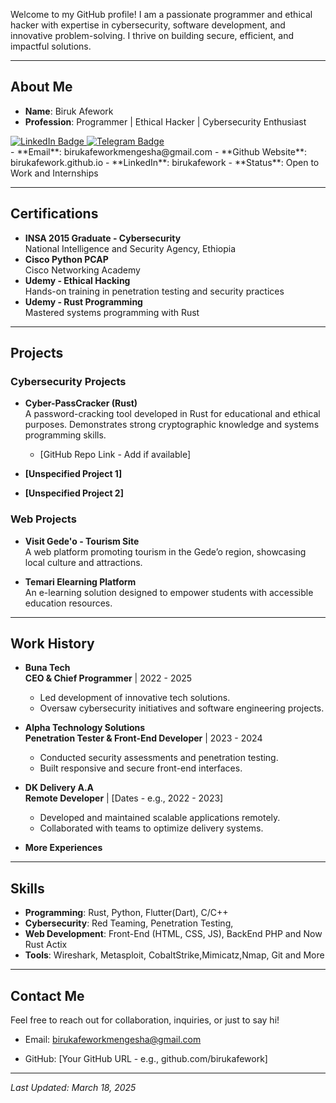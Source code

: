 

Welcome to my GitHub profile! I am a passionate programmer and ethical hacker with expertise in cybersecurity, software development, and innovative problem-solving. I thrive on building secure, efficient, and impactful solutions.

---

## About Me
- **Name**: Biruk Afework  
- **Profession**: Programmer | Ethical Hacker | Cybersecurity Enthusiast
 <div id="badges">
  <a href="https://et.linkedin.com/in/birukafework">
    <img src="https://img.shields.io/badge/LinkedIn-blue?style=for-the-badge&logo=linkedin&logoColor=white" alt="LinkedIn Badge"/>
  </a>
  <a href="https://t.me/biruk_buraa">
    <img src="https://img.shields.io/badge/Telegram-2CA5E0?style=for-the-badge&logo=telegram&logoColor=white" alt="Telegram Badge"/>
  </a>
<!--   <a href="your-twitter-URL">
    <img src="https://img.shields.io/badge/Twitter-blue?style=for-the-badge&logo=twitter&logoColor=white" alt="Twitter Badge"/>
  </a> -->
</div>
- **Email**: birukafeworkmengesha@gmail.com  
- **Github Website**: birukafework.github.io  
- **LinkedIn**: birukafework
- **Status**: Open to Work and Internships  

---

## Certifications
- **INSA 2015 Graduate - Cybersecurity**  
  National Intelligence and Security Agency, Ethiopia  
- **Cisco Python PCAP**  
  Cisco Networking Academy  
- **Udemy - Ethical Hacking**  
  Hands-on training in penetration testing and security practices  
- **Udemy - Rust Programming**  
  Mastered systems programming with Rust  

---

## Projects

### Cybersecurity Projects
- **Cyber-PassCracker (Rust)**  
  A password-cracking tool developed in Rust for educational and ethical purposes. Demonstrates strong cryptographic knowledge and systems programming skills.  
  - [GitHub Repo Link - Add if available]  

- **[Unspecified Project 1]**  

- **[Unspecified Project 2]**  

### Web Projects
- **Visit Gede'o - Tourism Site**  
  A web platform promoting tourism in the Gede’o region, showcasing local culture and attractions.  


- **Temari Elearning Platform**  
  An e-learning solution designed to empower students with accessible education resources.  
 
---

## Work History
- **Buna Tech**  
  **CEO & Chief Programmer** | 2022 - 2025  
  - Led development of innovative tech solutions.  
  - Oversaw cybersecurity initiatives and software engineering projects.  

- **Alpha Technology Solutions**  
  **Penetration Tester & Front-End Developer** | 2023 - 2024  
  - Conducted security assessments and penetration testing.  
  - Built responsive and secure front-end interfaces.  

- **DK Delivery A.A**  
  **Remote Developer** | [Dates - e.g., 2022 - 2023]  
  - Developed and maintained scalable applications remotely.  
  - Collaborated with teams to optimize delivery systems.  

- **More Experiences**  


---

## Skills
- **Programming**: Rust, Python, Flutter(Dart), C/C++ 
- **Cybersecurity**: Red Teaming, Penetration Testing,  
- **Web Development**: Front-End (HTML, CSS, JS), BackEnd PHP and Now Rust Actix
- **Tools**: Wireshark, Metasploit, CobaltStrike,Mimicatz,Nmap, Git and More 

---

## Contact Me
Feel free to reach out for collaboration, inquiries, or just to say hi!  
- Email: birukafeworkmengesha@gmail.com

- GitHub: [Your GitHub URL - e.g., github.com/birukafework]  

---

*Last Updated: March 18, 2025*
